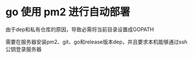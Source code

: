 # go 使用 pm2 进行自动部署

由于dep和私有仓库的原因，导致必需将当前目录设置成GOPATH

需要在服务器安装pm2、git、go和release版本dep，并且要求本机能够通过ssh公钥登录服务器
